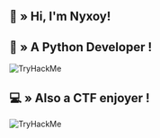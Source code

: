 ## <a id="HI"></a>👋 » Hi, I'm Nyxoy!

## <a id="PYTHON"></a>🤖 » A Python Developer !
<img src="![image](https://github.com/Nyxoy201/Nyxoy201/assets/137317152/b10bb689-b31f-4c49-8093-56e1e2498e25)" alt="TryHackMe">

## <a id="CTF"></a>💻 » Also a CTF enjoyer !
<img src="https://tryhackme-badges.s3.amazonaws.com/Nyxoy201.png" alt="TryHackMe">
